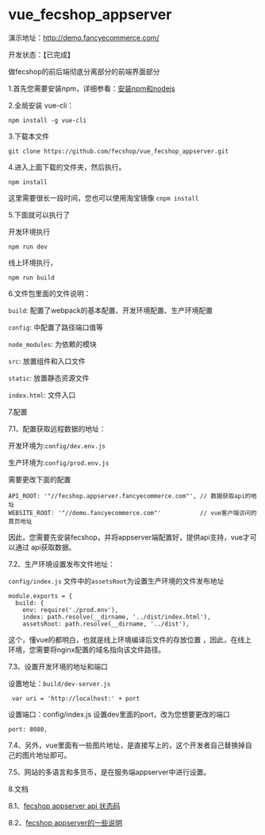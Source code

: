 # vue_fecshop_appserver

演示地址：http://demo.fancyecommerce.com/

开发状态：【已完成】

做fecshop的前后端彻底分离部分的前端界面部分

1.首先您需要安装npm，详细参看：[安装npm和nodejs](http://www.fancyecommerce.com/2017/07/12/%E5%AE%89%E8%A3%85npm%E5%92%8Cnodejs/)

2.全局安装 vue-cli：  

```
npm install -g vue-cli
```

3.下载本文件

```
git clone https://github.com/fecshop/vue_fecshop_appserver.git
```

4.进入上面下载的文件夹，然后执行。

```
npm install
```

这里需要很长一段时间，您也可以使用淘宝镜像  `cnpm install`

5.下面就可以执行了

开发环境执行

```
npm run dev
```

线上环境执行，

```
npm run build
```


6.文件包里面的文件说明：

`build`: 配置了webpack的基本配置、开发环境配置、生产环境配置

`config`: 中配置了路径端口值等

`node_modules`: 为依赖的模块

`src`: 放置组件和入口文件

`static`: 放置静态资源文件

`index.html`: 文件入口

7.配置

7.1、配置获取远程数据的地址：

开发环境为:`config/dev.env.js`

生产环境为:`config/prod.env.js`

需要更改下面的配置

```
API_ROOT: '"//fecshop.appserver.fancyecommerce.com"', // 数据获取api的地址
WEBSITE_ROOT: '"//demo.fancyecommerce.com"'           // vue客户端访问的首页地址
```

因此，您需要先安装fecshop，并将appserver端配置好，提供api支持，vue才可以通过
api获取数据。

7.2、生产环境设置发布文件地址：

`config/index.js` 文件中的`assetsRoot`为设置生产环境的文件发布地址

```
module.exports = {
  build: {
    env: require('./prod.env'),
    index: path.resolve(__dirname, '../dist/index.html'),
    assetsRoot: path.resolve(__dirname, '../dist'),
```

这个，懂vue的都明白，也就是线上环境编译后文件的存放位置
，因此，在线上环境，您需要将nginx配置的域名指向该文件路径。


7.3、设置开发环境的地址和端口

设置地址：`build/dev-server.js`

```
 var uri = 'http://localhost:' + port
```

设置端口：config/index.js 设置dev里面的port，改为您想要更改的端口

```
port: 8080,
```


7.4、另外，vue里面有一些图片地址，是直接写上的，这个开发者自己替换掉自己的图片地址即可。

7.5、网站的多语言和多货币，是在服务端appserver中进行设置。

8.文档

8.1、[fecshop appserver api 状态码](http://www.fecshop.com/doc/fecshop-guide/develop/cn-1.0/guide-fecshop-server-return-code.html)

8.2、[fecshop appserver的一些说明](http://www.fecshop.com/doc/fecshop-guide/develop/cn-1.0/guide-fecshop-server.html)











